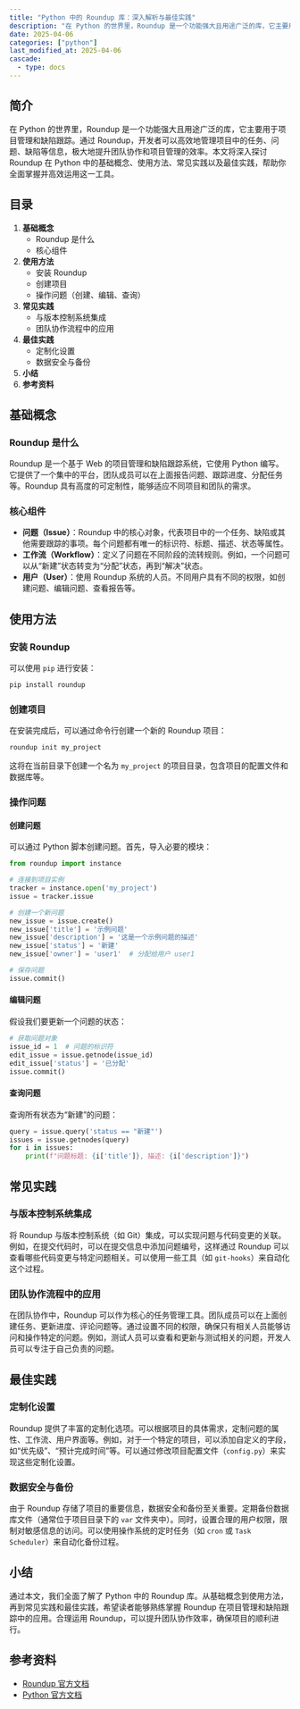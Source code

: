 ```yaml
---
title: "Python 中的 Roundup 库：深入解析与最佳实践"
description: "在 Python 的世界里，Roundup 是一个功能强大且用途广泛的库，它主要用于项目管理和缺陷跟踪。通过 Roundup，开发者可以高效地管理项目中的任务、问题、缺陷等信息，极大地提升团队协作和项目管理的效率。本文将深入探讨 Roundup 在 Python 中的基础概念、使用方法、常见实践以及最佳实践，帮助你全面掌握并高效运用这一工具。"
date: 2025-04-06
categories: ["python"]
last_modified_at: 2025-04-06
cascade:
  - type: docs
---
```



## 简介
在 Python 的世界里，Roundup 是一个功能强大且用途广泛的库，它主要用于项目管理和缺陷跟踪。通过 Roundup，开发者可以高效地管理项目中的任务、问题、缺陷等信息，极大地提升团队协作和项目管理的效率。本文将深入探讨 Roundup 在 Python 中的基础概念、使用方法、常见实践以及最佳实践，帮助你全面掌握并高效运用这一工具。

<!-- more -->
## 目录
1. **基础概念**
    - Roundup 是什么
    - 核心组件
2. **使用方法**
    - 安装 Roundup
    - 创建项目
    - 操作问题（创建、编辑、查询）
3. **常见实践**
    - 与版本控制系统集成
    - 团队协作流程中的应用
4. **最佳实践**
    - 定制化设置
    - 数据安全与备份
5. **小结**
6. **参考资料**

## 基础概念
### Roundup 是什么
Roundup 是一个基于 Web 的项目管理和缺陷跟踪系统，它使用 Python 编写。它提供了一个集中的平台，团队成员可以在上面报告问题、跟踪进度、分配任务等。Roundup 具有高度的可定制性，能够适应不同项目和团队的需求。

### 核心组件
- **问题（Issue）**：Roundup 中的核心对象，代表项目中的一个任务、缺陷或其他需要跟踪的事项。每个问题都有唯一的标识符、标题、描述、状态等属性。
- **工作流（Workflow）**：定义了问题在不同阶段的流转规则。例如，一个问题可以从“新建”状态转变为“分配”状态，再到“解决”状态。
- **用户（User）**：使用 Roundup 系统的人员。不同用户具有不同的权限，如创建问题、编辑问题、查看报告等。

## 使用方法
### 安装 Roundup
可以使用 `pip` 进行安装：
```bash
pip install roundup
```

### 创建项目
在安装完成后，可以通过命令行创建一个新的 Roundup 项目：
```bash
roundup init my_project
```
这将在当前目录下创建一个名为 `my_project` 的项目目录，包含项目的配置文件和数据库等。

### 操作问题
#### 创建问题
可以通过 Python 脚本创建问题。首先，导入必要的模块：
```python
from roundup import instance

# 连接到项目实例
tracker = instance.open('my_project')
issue = tracker.issue

# 创建一个新问题
new_issue = issue.create()
new_issue['title'] = '示例问题'
new_issue['description'] = '这是一个示例问题的描述'
new_issue['status'] = '新建'
new_issue['owner'] = 'user1'  # 分配给用户 user1

# 保存问题
issue.commit()
```

#### 编辑问题
假设我们要更新一个问题的状态：
```python
# 获取问题对象
issue_id = 1  # 问题的标识符
edit_issue = issue.getnode(issue_id)
edit_issue['status'] = '已分配'
issue.commit()
```

#### 查询问题
查询所有状态为“新建”的问题：
```python
query = issue.query('status == "新建"')
issues = issue.getnodes(query)
for i in issues:
    print(f"问题标题: {i['title']}, 描述: {i['description']}")
```

## 常见实践
### 与版本控制系统集成
将 Roundup 与版本控制系统（如 Git）集成，可以实现问题与代码变更的关联。例如，在提交代码时，可以在提交信息中添加问题编号，这样通过 Roundup 可以查看哪些代码变更与特定问题相关。可以使用一些工具（如 `git-hooks`）来自动化这个过程。

### 团队协作流程中的应用
在团队协作中，Roundup 可以作为核心的任务管理工具。团队成员可以在上面创建任务、更新进度、评论问题等。通过设置不同的权限，确保只有相关人员能够访问和操作特定的问题。例如，测试人员可以查看和更新与测试相关的问题，开发人员可以专注于自己负责的问题。

## 最佳实践
### 定制化设置
Roundup 提供了丰富的定制化选项。可以根据项目的具体需求，定制问题的属性、工作流、用户界面等。例如，对于一个特定的项目，可以添加自定义的字段，如“优先级”、“预计完成时间”等。可以通过修改项目配置文件（`config.py`）来实现这些定制化设置。

### 数据安全与备份
由于 Roundup 存储了项目的重要信息，数据安全和备份至关重要。定期备份数据库文件（通常位于项目目录下的 `var` 文件夹中）。同时，设置合理的用户权限，限制对敏感信息的访问。可以使用操作系统的定时任务（如 `cron` 或 `Task Scheduler`）来自动化备份过程。

## 小结
通过本文，我们全面了解了 Python 中的 Roundup 库。从基础概念到使用方法，再到常见实践和最佳实践，希望读者能够熟练掌握 Roundup 在项目管理和缺陷跟踪中的应用。合理运用 Roundup，可以提升团队协作效率，确保项目的顺利进行。

## 参考资料
- [Roundup 官方文档](https://roundup.readthedocs.io/en/latest/)
- [Python 官方文档](https://docs.python.org/3/)